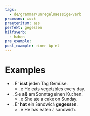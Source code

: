 ```yaml
---
tags:
  - de/grammar/unregelmaessige-verb
praesens: isst
praeteritum: ass
perfekt: gegessen
hilfsverb:
  - haben
pre_example: 
post_example: einen Apfel
---
```


# Examples
- . Er **isst** jeden Tag Gemüse.
	- .e He eats vegetables every day.
- . Sie **aß** am Sonntag einen Kuchen.
	- .e She ate a cake on Sunday.
- . Er **hat** ein Sandwich **gegessen**.
	- .e He has eaten a sandwich.
